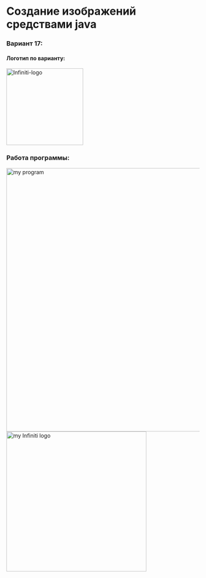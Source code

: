 # Создание изображений средствами java
### Вариант 17: 
#### Логотип по варианту:

<img width="200" alt="Infiniti-logo" src="https://user-images.githubusercontent.com/90343173/229357650-f7663223-08f4-4720-8e15-a7b7c78a8d1d.jpg">

### Работа программы:
<img width="687" alt="my program" src="https://user-images.githubusercontent.com/90343173/229357581-7af48276-9f91-4123-841b-208e038495a2.png">

<img width="365" alt="my Infiniti logo" src="https://user-images.githubusercontent.com/90343173/229357391-c72086e4-6a64-437e-9041-96147a0a069e.png">
